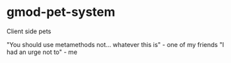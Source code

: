 # gmod-pet-system

Client side pets

"You should use metamethods not... whatever this is" - one of my friends
"I had an urge not to" - me
